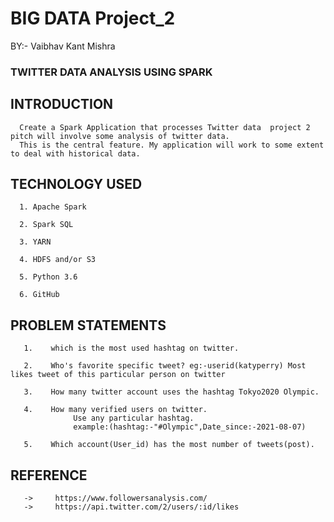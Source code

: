 # BIG DATA Project_2
BY:- Vaibhav Kant Mishra
###  TWITTER DATA ANALYSIS USING SPARK
##  INTRODUCTION
      Create a Spark Application that processes Twitter data  project 2 pitch will involve some analysis of twitter data. 
      This is the central feature. My application will work to some extent to deal with historical data.
##  TECHNOLOGY USED
      1. Apache Spark
      
      2. Spark SQL
      
      3. YARN
      
      4. HDFS and/or S3
      
      5. Python 3.6
      
      6. GitHub
      
##    PROBLEM STATEMENTS
       1.    which is the most used hashtag on twitter.

       2.    Who's favorite specific tweet? eg:-userid(katyperry) Most likes tweet of this particular person on twitter

       3.    How many twitter account uses the hashtag Tokyo2020 Olympic.

       4.    How many verified users on twitter.
                  Use any particular hashtag.
                  example:(hashtag:-"#Olympic",Date_since:-2021-08-07) 

       5.    Which account(User_id) has the most number of tweets(post).
       
##    REFERENCE 
       ->     https://www.followersanalysis.com/
       ->     https://api.twitter.com/2/users/:id/likes



